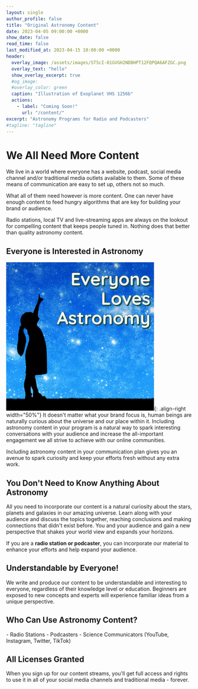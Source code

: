 ```yaml
---
layout: single
author_profile: false
title: "Original Astronomy Content"
date: 2023-04-05 09:00:00 +0000
show_date: false
read_time: false
last_modified_at: 2023-04-15 10:00:00 +0000
header:
  overlay_image: /assets/images/STScI-01GVGH2NDBHPT12FQPQA6AFZGC.png
  overlay_text: "hello"
  show_overlay_excerpt: true
  #og_image:
  #overlay_color: green
  caption: "Illustration of Exoplanet VHS 1256b"
  actions:
    - label: "Coming Soon!"
      url: "/content/"
excerpt: "Astronomy Programs for Radio and Podcasters"
#tagline: "tagline"
---
```


<h1>We All Need More Content</h1>

We live in a world where everyone has a website, podcast, social media channel and/or traditional media outlets available to them.  Some of these means of communication are easy to set up, others not so much.

What all of them need however is more content.  One can never have enough content to feed hungry algorithms that are key for building your brand or audience.

Radio stations, local TV and live-streaming apps are always on the lookout for compelling content that keeps people tuned in.  Nothing does that better than quality astronomy content.

<h2>Everyone is Interested in Astronomy</h2>

![An image](/assets/images/everyone-loves-astronomy.png){: .align-right width="50%"} 
It doesn't matter what your brand focus is, human beings are naturally curious about the universe and our place within it.  Including astronomy content in your program is a natural way to spark interesting conversations with your audience and increase the all-important engagement we all strive to achieve with our online communities. 

Including astronomy content in your communication plan gives you an avenue to spark curiosity and keep your efforts fresh without any extra work. 


<h2>You Don't Need to Know Anything About Astronomy</h2>

All you need to incorporate our content is a natural curiosity about the stars, planets and galaxies in our amazing universe.  Learn along with your audience and discuss the topics together, reaching conclusions and making connections that didn't exist before.  You and your audience and gain a new perspective that shakes your world view and expands your horizons.

If you are a **radio station or podcaster**, you can incorporate our material to enhance your efforts and help expand your audience.

<h2>Understandable by Everyone!</h2>

We write and produce our content to be understandable and interesting to everyone, regardless of their knowledge level or education.  Beginners are exposed to new concepts and experts will experience familiar ideas from a unique perspective.

<h2>Who Can Use Astronomy Content?</h2>
- Radio Stations
- Podcasters
- Science Communicators (YouTube, Instagram, Twitter, TikTok)

<h2>All Licenses Granted</h2>

When you sign up for our content streams, you'll get full access and rights to use it in all of your social media channels and traditional media - forever.
